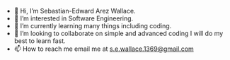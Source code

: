 - 👋 Hi, I’m Sebastian-Edward Arez Wallace.
- 👀 I’m interested in Software Engineering.
- 🌱 I’m currently learning many things including coding.
- 💞️ I’m looking to collaborate on simple and advanced coding I will do my best to learn fast.
- 📫 How to reach me email me at s.e.wallace.1369@gmail.com

<!---
hryman1369/hryman1369 is a ✨ special ✨ repository because its `README.md` (this file) appears on your GitHub profile.
You can click the Preview link to take a look at your changes.
--->
